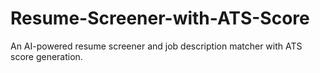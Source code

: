 # Resume-Screener-with-ATS-Score
An AI-powered resume screener and job description matcher with ATS score generation.
